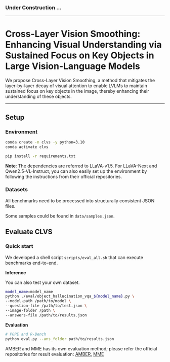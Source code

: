 ### Under Construction ...

---

# Cross-Layer Vision Smoothing: Enhancing Visual Understanding via Sustained Focus on Key Objects in Large Vision-Language Models

We propose Cross-Layer Vision Smoothing, a method that mitigates the layer-by-layer decay of visual attention to enable LVLMs to maintain sustained focus on key objects in the image, thereby enhancing their understanding of these objects.

---

## Setup

### Environment

```bash
conda create -n clvs -y python=3.10
conda activate clvs

pip install -r requirements.txt
```

**Note**: The dependencies are referred to LLaVA-v1.5. For LLaVA-Next and Qwen2.5-VL-Instruct, you can also easily set up the environment by following the instructions from their official repositories.

### Datasets

All benchmarks need to be processed into structurally consistent JSON files.

Some samples could be found in `data/samples.json`.


## Evaluate CLVS


### Quick start

We developed a shell script `scripts/eval_all.sh` that can execute benchmarks end-to-end.

**Inference**

You can also test your own dataset.
```bash
model_name=model_name
python ./eval/object_hallucination_vqa_${model_name}.py \
--model-path /path/to/model \
--question-file /path/to/test.json \
--image-folder /path \
--answers-file /path/to/results.json

```

**Evaluation**

```bash
# POPE and R-Bench
python eval.py --ans_folder path/to/results.json
```
AMBER and MME has its own evaluation method; please refer the official repositories for result evaluation:  [AMBER](https://github.com/junyangwang0410/AMBER), [MME](https://github.com/BradyFU/Awesome-Multimodal-Large-Language-Models)